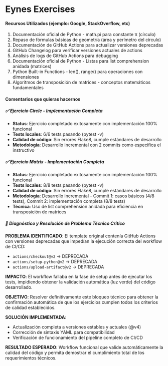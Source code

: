 # Eynes Exercises

#### Recursos Utilizados (ejemplo: Google, StackOverflow, etc)
1. Documentación oficial de Python - math.pi para constante π (círculo)
2. Repaso de fórmulas básicas de geometría (área y perímetro del círculo)
3. Documentación de GitHub Actions para actualizar versiones deprecadas
4. GitHub Changelog para verificar versiones actuales de actions
5. Análisis de logs de GitHub Actions para debugging
6. Documentación oficial de Python - Listas para list comprehension anidada (matrices)
7. Python Built-in Functions - len(), range() para operaciones con dimensiones
8. Algoritmos de transposición de matrices - conceptos matemáticos fundamentales

#### Comentarios que quieras hacernos

##### ✅ Ejercicio Circle - Implementación Completa
- **Status**: Ejercicio completado exitosamente con implementación 100% funcional
- **Tests locales**: 6/6 tests pasando (pytest -v)
- **Calidad de código**: Sin errores Flake8, cumple estándares de desarrollo
- **Metodología**: Desarrollo incremental con 2 commits como especifica el instructivo

##### ✅ Ejercicio Matrix - Implementación Completa
- **Status**: Ejercicio completado exitosamente con implementación 100% funcional
- **Tests locales**: 8/8 tests pasando (pytest -v)
- **Calidad de código**: Sin errores Flake8, cumple estándares de desarrollo
- **Metodología**: Desarrollo incremental - Commit 1: casos básicos (4/8 tests), Commit 2: implementación completa (8/8 tests)
- **Técnica**: Uso de list comprehension anidada para eficiencia en transposición de matrices

##### 🔧 Diagnóstico y Resolución de Problema Técnico Crítico

**PROBLEMA IDENTIFICADO**: El template original contenía GitHub Actions con versiones deprecadas que impedían la ejecución correcta del workflow de CI/CD:
- `actions/checkout@v2` → DEPRECADA
- `actions/setup-python@v2` → DEPRECADA  
- `actions/upload-artifact@v2` → DEPRECADA

**IMPACTO**: El workflow fallaba en la fase de setup antes de ejecutar los tests, impidiendo obtener la validación automática (luz verde) del código desarrollado.

**OBJETIVO**: Resolver definitivamente este bloqueo técnico para obtener la confirmación automática de que los ejercicios cumplen todos los criterios de calidad establecidos.

**SOLUCIÓN IMPLEMENTADA**: 
- Actualización completa a versiones estables y actuales (@v4)
- Corrección de sintaxis YAML para compatibilidad
- Verificación de funcionamiento del pipeline completo de CI/CD

**RESULTADO ESPERADO**: Workflow funcional que valide automáticamente la calidad del código y permita demostrar el cumplimiento total de los requerimientos técnicos.
